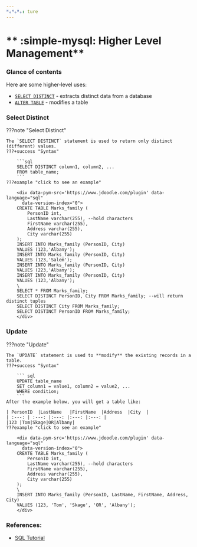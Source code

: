 ```yaml
---
ᴴₒᴴₒᴴₒ: ture
---
```


# ** :simple-mysql: Higher Level Management**

### **Glance of contents**

Here are some higher-level uses:

- [`SELECT DISTINCT`](#select-distinct) - extracts distinct data from a database
- [`ALTER TABLE`](#) - modifies a table

### **Select Distinct**

???note "Select Distinct"

    The `SELECT DISTINCT` statement is used to return only distinct (different) values.
    ???+success "Syntax"

        ```sql
        SELECT DISTINCT column1, column2, ...
        FROM table_name;
        ```
    ???example "click to see an example"

        <div data-pym-src='https://www.jdoodle.com/plugin' data-language="sql"
          data-version-index="0">
        CREATE TABLE Marks_family (
            PersonID int,
            LastName varchar(255), --hold characters
            FirstName varchar(255),
            Address varchar(255),
            City varchar(255)
        );
        INSERT INTO Marks_family (PersonID, City)
        VALUES (123,'Albany');
        INSERT INTO Marks_family (PersonID, City)
        VALUES (123,'Salem');
        INSERT INTO Marks_family (PersonID, City)
        VALUES (223,'Albany');
        INSERT INTO Marks_family (PersonID, City)
        VALUES (123,'Albany');
        \ 
        SELECT * FROM Marks_family;        
        SELECT DISTINCT PersonID, City FROM Marks_family; --will return distinct tuples
        SELECT DISTINCT City FROM Marks_family;
        SELECT DISTINCT PersonID FROM Marks_family;
        </div>   


### **Update**

???note "Update"

    The `UPDATE` statement is used to **modify** the existing records in a table.
    ???+success "Syntax"

        ``` sql
        UPDATE table_name
        SET column1 = value1, column2 = value2, ...
        WHERE condition;
        ```
    After the example below, you will get a table like:

    | PersonID	|LastName	|FirstName	|Address  |City  |
    | :---: | :---: |:---: |:---: |:---: |
    |123 |Tom|Skage|OR|Albany|
    ???example "click to see an example"

        <div data-pym-src='https://www.jdoodle.com/plugin' data-language="sql"
          data-version-index="0">
        CREATE TABLE Marks_family (
            PersonID int,
            LastName varchar(255), --hold characters
            FirstName varchar(255),
            Address varchar(255),
            City varchar(255)
        );
        \ 
        INSERT INTO Marks_family (PersonID, LastName, FirstName, Address, City)
        VALUES (123, 'Tom', 'Skage', 'OR', 'Albany');
        </div>   

    
### **References:**

- [SQL Tutorial](https://www.w3schools.com/sql/)


<script src="https://www.jdoodle.com/assets/jdoodle-pym.min.js" type="text/javascript"></script>